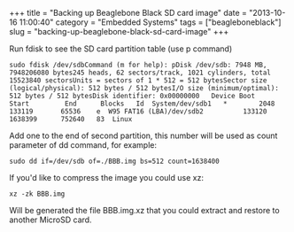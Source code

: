 +++
title = "Backing up Beaglebone Black SD card image"
date = "2013-10-16 11:00:40"
category = "Embedded Systems"
tags = ["beagleboneblack"]
slug = "backing-up-beaglebone-black-sd-card-image"
+++

Run fdisk to see the SD card partition table (use p command)

```console
sudo fdisk /dev/sdbCommand (m for help): pDisk /dev/sdb: 7948 MB, 7948206080 bytes245 heads, 62 sectors/track, 1021 cylinders, total 15523840 sectorsUnits = sectors of 1 * 512 = 512 bytesSector size (logical/physical): 512 bytes / 512 bytesI/O size (minimum/optimal): 512 bytes / 512 bytesDisk identifier: 0x00000000   Device Boot      Start         End      Blocks   Id  System/dev/sdb1   *        2048      133119       65536    e  W95 FAT16 (LBA)/dev/sdb2          133120     1638399      752640   83  Linux
```

Add one to the end of second partition, this number will be used as count
parameter of dd command, for example:

```console
sudo dd if=/dev/sdb of=./BBB.img bs=512 count=1638400
```

If you'd like to compress the image you could use xz:

```console
xz -zk BBB.img
```

Will be generated the file BBB.img.xz that you could extract and restore to
another MicroSD card.
